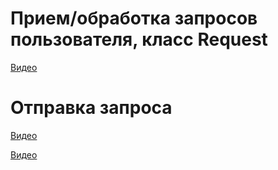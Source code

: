 # Прием/обработка запросов пользователя, класс Request

[Видео](https://youtu.be/IfJ_DKou3YE)

# Отправка запроса

[Видео](https://youtu.be/EGEDt2X1aFE)

[Видео](https://youtu.be/EGEDt2X1aFE)

